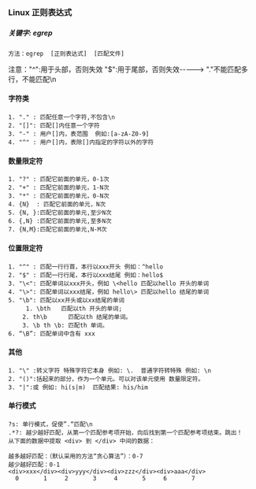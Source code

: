 ###	Linux 正则表达式

##### 关键字: egrep

```shell
方法：egrep  [正则表达式]  [匹配文件] 
```
注意："^":用于头部，否则失效  "$":用于尾部，否则失效-----> "."不能匹配多行，不能匹配\n

#### 字符类
```shell
1. "." : 匹配任意一个字符,不包含\n
2. "[]": 匹配[]内任意一个字符
3. "-" : 用户[]内，表范围  例如:[a-zA-Z0-9]
4. "^" : 用户[]内，表除[]内指定的字符以外的字符
```

#### 数量限定符
```shell
1. "?" : 匹配它前面的单元，0-1次
2. "+" : 匹配它前面的单元，1-N次
3. "*" : 匹配它前面的单元，0-N次
4. {N}	: 匹配它前面的单元，N次
5. {N, }:匹配它前面的单元,至少N次
6. {,N} :匹配它前面的单元,至多N次
7. {N,M}:匹配它前面的单元,N-M次
```

#### 位置限定符
```shell
1. "^" : 匹配一行行首，本行以xxx开头 例如：^hello
2. "$" : 匹配一行行尾，本行以xxx结尾 例如：hello$
3. "\<": 匹配单词以xxx开头，例如 \<hello 匹配以hello 开头的单词
4. "\>": 匹配单词以xxx结尾，例如 hello\> 匹配以hello 结尾的单词
5. "\b": 匹配以xx开头或以xx结尾的单词
	 1. \bth   匹配以th 开头的单词; 
    2. th\b 	 匹配以th 结尾的单词。
    3. \b th \b: 匹配th 单词。
6. “\B”: 匹配单词中含有 xxx 
```

#### 其他

```shell
1. "\" :转义字符 特殊字符它本身 例如: \.  普通字符转特殊 例如: \n
2. "()":括起来的部分，作为一个单元。可以对该单元使用 数量限定符。
3. "|":或 例如: hi(s|m)  匹配结果: his/him
```

#### 单行模式
```shell
?s: 单行模式，促使”.“匹配\n
.*?: 越少越好匹配，从第一个匹配参考项开始，向后找到第一个匹配参考项结束。跳出！
从下面的数据中提取 <div> 到 </div> 中间的数据：

越多越好匹配：（默认采用的方法“贪心算法”）：0-7
越少越好匹配：0-1
<div>xxx</div><div>yyy</div><div>zzz</div><div>aaa</div>
  0       1     2       3     4       5     6       7    
```